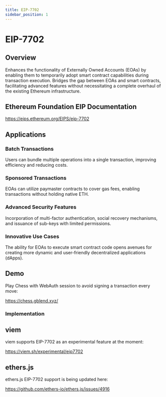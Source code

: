 ```yaml
---
title: EIP-7702
sidebar_position: 1
---
```


# EIP-7702

## Overview

Enhances the functionality of Externally Owned Accounts (EOAs) by enabling them to temporarily adopt smart contract capabilities during transaction execution.
Bridges the gap between EOAs and smart contracts, facilitating advanced features without necessitating a complete overhaul of the existing Ethereum infrastructure.

## Ethereum Foundation EIP Documentation 

https://eips.ethereum.org/EIPS/eip-7702

## Applications

### Batch Transactions

Users can bundle multiple operations into a single transaction, improving efficiency and reducing costs.

### Sponsored Transactions

EOAs can utilize paymaster contracts to cover gas fees, enabling transactions without holding native ETH.

### Advanced Security Features

Incorporation of multi-factor authentication, social recovery mechanisms, and issuance of sub-keys with limited permissions.

### Innovative Use Cases

The ability for EOAs to execute smart contract code opens avenues for creating more dynamic and user-friendly decentralized applications (dApps).

## Demo

Play Chess with WebAuth session to avoid signing a transaction every move:

https://chess.gblend.xyz/

### Implementation 

## viem

viem supports EIP-7702 as an experimental feature at the moment: 

https://viem.sh/experimental/eip7702

## ethers.js

ethers.js EIP-7702 support is being updated here:

https://github.com/ethers-io/ethers.js/issues/4916